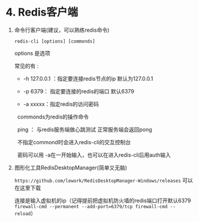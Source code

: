 # 4. Redis客户端

1. 命令行客户端(建议，可以熟练redis命令)
   
   `redis-cli [options] [commonds]`
   
   options 是选项
   
   常见的有 :
   
   - -h 127.0.0.1 ：指定要连接redis节点的ip 默认为127.0.0.1
   
   - -p 6379： 指定要连接的redis的端口 默认6379
   
   - -a xxxxx：指定redis的访问密码

        commonds为redis的操作命令    

        ping ： 与redis服务端做心跳测试 正常服务端会返回pong

        不指定commond时会进入redis-cli的交互控制台

        密码可以用 -a在一开始输入，也可以在进入redis-cli后用auth输入

2. 图形化工具RedisDesktopManager(简单又无脑)
   
   `https://github.com/lework/RedisDesktopManager-Windows/releases` 可以在这里下载
   
   连接是输入虚拟机的ip（记得提前把虚拟机防火墙的redis端口打开默认6379 `firewall-cmd --permanent --add-port=6379/tcp firewall-cmd --reload`）
